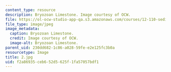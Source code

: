 ```yaml
---
content_type: resource
description: Bryozoan Limestone. Image courtesy of OCW.
file: https://ol-ocw-studio-app-qa.s3.amazonaws.com/courses/12-110-sedimentary-geology-fall-2004/f2a86935ceb652d5625f1fa57057bdf1_2.jpg
file_type: image/jpeg
image_metadata:
  caption: Bryozoan Limestone.
  credit: Image courtesy of OCW.
  image-alt: Bryozoan Limestone.
parent_uid: 230dd682-1c86-a028-59fe-e2e125fc3b0a
resourcetype: Image
title: 2.jpg
uid: f2a86935-ceb6-52d5-625f-1fa57057bdf1
---
```

